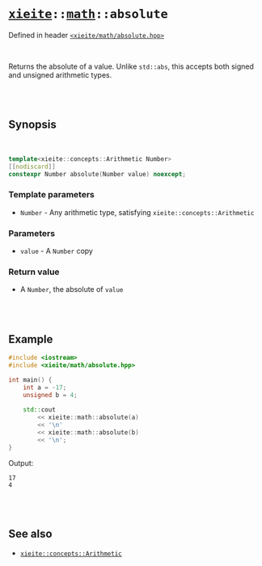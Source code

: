 # [`xieite`](../../README.md)`::`[`math`](../../docs/math.md)`::absolute`
Defined in header [`<xieite/math/absolute.hpp>`](../../include/xieite/math/absolute.hpp)

<br/>

Returns the absolute of a value. Unlike `std::abs`, this accepts both signed and unsigned arithmetic types.

<br/><br/>

## Synopsis

<br/>

```cpp
template<xieite::concepts::Arithmetic Number>
[[nodiscard]]
constexpr Number absolute(Number value) noexcept;
```
### Template parameters
- `Number` - Any arithmetic type, satisfying `xieite::concepts::Arithmetic`
### Parameters
- `value` - A `Number` copy
### Return value
- A `Number`, the absolute of `value`

<br/><br/>

## Example
```cpp
#include <iostream>
#include <xieite/math/absolute.hpp>

int main() {
	int a = -17;
	unsigned b = 4;
	
	std::cout
		<< xieite::math::absolute(a)
		<< '\n'
		<< xieite::math::absolute(b)
		<< '\n';
}
```
Output:
```
17
4
```

<br/><br/>

## See also
- [`xieite::concepts::Arithmetic`](../../docs/concepts/Arithmetic.md)
